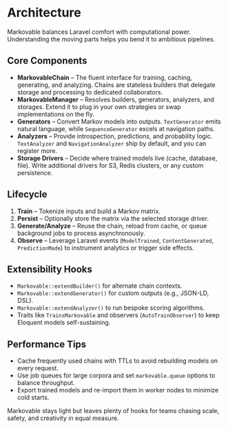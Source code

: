 # Architecture

Markovable balances Laravel comfort with computational power. Understanding the moving parts helps you bend it to ambitious pipelines.

## Core Components

- **MarkovableChain** – The fluent interface for training, caching, generating, and analyzing. Chains are stateless builders that delegate storage and processing to dedicated collaborators.
- **MarkovableManager** – Resolves builders, generators, analyzers, and storages. Extend it to plug in your own strategies or swap implementations on the fly.
- **Generators** – Convert Markov models into outputs. `TextGenerator` emits natural language, while `SequenceGenerator` excels at navigation paths.
- **Analyzers** – Provide introspection, predictions, and probability logic. `TextAnalyzer` and `NavigationAnalyzer` ship by default, and you can register more.
- **Storage Drivers** – Decide where trained models live (cache, database, file). Write additional drivers for S3, Redis clusters, or any custom persistence.

## Lifecycle

1. **Train** – Tokenize inputs and build a Markov matrix.
2. **Persist** – Optionally store the matrix via the selected storage driver.
3. **Generate/Analyze** – Reuse the chain, reload from cache, or queue background jobs to process asynchronously.
4. **Observe** – Leverage Laravel events (`ModelTrained`, `ContentGenerated`, `PredictionMade`) to instrument analytics or trigger side effects.

## Extensibility Hooks

- `Markovable::extendBuilder()` for alternate chain contexts.
- `Markovable::extendGenerator()` for custom outputs (e.g., JSON-LD, DSL).
- `Markovable::extendAnalyzer()` to run bespoke scoring algorithms.
- Traits like `TrainsMarkovable` and observers (`AutoTrainObserver`) to keep Eloquent models self-sustaining.

## Performance Tips

- Cache frequently used chains with TTLs to avoid rebuilding models on every request.
- Use job queues for large corpora and set `markovable.queue` options to balance throughput.
- Export trained models and re-import them in worker nodes to minimize cold starts.

Markovable stays light but leaves plenty of hooks for teams chasing scale, safety, and creativity in equal measure.
